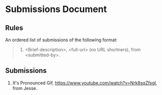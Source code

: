 # Submissions Document

## Rules

An ordered list of submissions of the following format:

> 1.  \<Brief-description\>, \<full-url\> (no URL shortners), from \<submitted-by\>.

## Submissions

1. It's Pronounced Gif, https://www.youtube.com/watch?v=Nrk8sqZfsgI, from Jesse.
